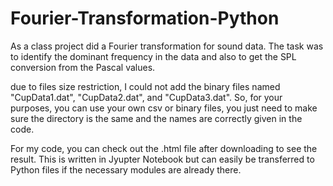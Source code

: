# Fourier-Transformation-Python
As a class project did a Fourier transformation for sound data. The task was to identify the dominant frequency in the data and also to get the SPL conversion from the Pascal values. 

due to files size restriction, I could not add the binary files named "CupData1.dat", "CupData2.dat", and "CupData3.dat". So, for your purposes, you can use your own csv or binary files, you just need to make sure the directory is the same and the names are correctly given in the code. 

For my code, you can check out the .html file after downloading to see the result. This is written in Jyupter Notebook but can easily be transferred to Python files if the necessary modules are already there.
